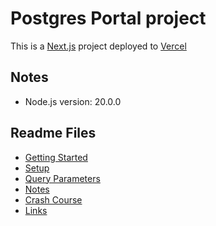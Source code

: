 # Postgres Portal project

This is a [Next.js](https://nextjs.org/) project deployed to [Vercel](https://vercel.com/)

## Notes

- Node.js version: 20.0.0

## Readme Files

- [Getting Started](./README/README-GETTING-STARTED.md)
- [Setup](./README/README-SETUP.md)
- [Query Parameters](./README/README-QUERY-PARAMS.md)
- [Notes](./README/README-NOTES.md)
- [Crash Course](./README/README-CRASH-COURSE.md)
- [Links](./README/README-LINKS.md)
